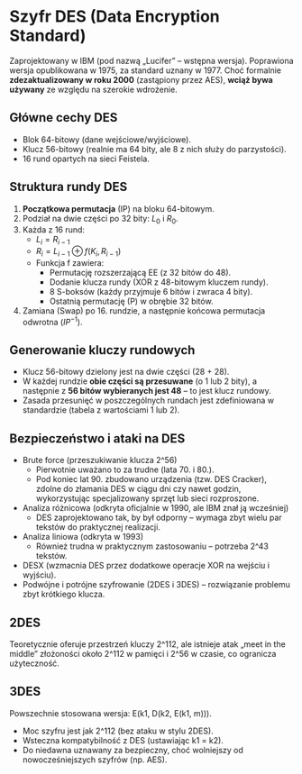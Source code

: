 # Szyfr DES (Data Encryption Standard)
Zaprojektowany w IBM (pod nazwą „Lucifer” – wstępna wersja). Poprawiona wersja opublikowana w 1975, za standard uznany w 1977. Choć formalnie **zdezaktualizowany w roku 2000** (zastąpiony przez AES), **wciąż bywa używany** ze względu na szerokie wdrożenie.

## Główne cechy DES
- Blok 64-bitowy (dane wejściowe/wyjściowe).
- Klucz 56-bitowy (realnie ma 64 bity, ale 8 z nich służy do parzystości).
- 16 rund opartych na sieci Feistela.

## Struktura rundy DES
1. **Początkowa permutacja** (IP) na bloku 64-bitowym.
2. Podział na dwie części po 32 bity: $L_0$ i $R_0$.
3. Każda z 16 rund:
    - $L_i = R_{i-1}$
    - $R_i = L_{i-1}\oplus f(K_i, R_{i-1})$
    - Funkcja f zawiera:
        - Permutację rozszerzającą EE (z 32 bitów do 48).
        - Dodanie klucza rundy (XOR z 48-bitowym kluczem rundy).
        - 8 S-boksów (każdy przyjmuje 6 bitów i zwraca 4 bity).
        - Ostatnią permutację (P) w obrębie 32 bitów.
4. Zamiana (Swap) po 16. rundzie, a następnie końcowa permutacja odwrotna ($IP^{-1}$).

## Generowanie kluczy rundowych
- Klucz 56-bitowy dzielony jest na dwie części (28 + 28).
- W każdej rundzie **obie części są przesuwane** (o 1 lub 2 bity), a następnie z **56 bitów wybieranych jest 48** – to jest klucz rundowy.
- Zasada przesunięć w poszczególnych rundach jest zdefiniowana w standardzie (tabela z wartościami 1 lub 2).

## Bezpieczeństwo i ataki na DES
- Brute force (przeszukiwanie klucza 2^56)
    - Pierwotnie uważano to za trudne (lata 70. i 80.).
    - Pod koniec lat 90. zbudowano urządzenia (tzw. DES Cracker), zdolne do złamania DES w ciągu dni czy nawet godzin, wykorzystując specjalizowany sprzęt lub sieci rozproszone.
- Analiza różnicowa (odkryta oficjalnie w 1990, ale IBM znał ją wcześniej)
    - DES zaprojektowano tak, by był odporny – wymaga zbyt wielu par tekstów do praktycznej realizacji.
- Analiza liniowa (odkryta w 1993)
    - Również trudna w praktycznym zastosowaniu – potrzeba 2^43 tekstów.
- DESX (wzmacnia DES przez dodatkowe operacje XOR na wejściu i wyjściu).
- Podwójne i potrójne szyfrowanie (2DES i 3DES) – rozwiązanie problemu zbyt krótkiego klucza.

## 2DES
Teoretycznie oferuje przestrzeń kluczy 2^112, ale istnieje atak „meet in the middle” złożoności około 2^112 w pamięci i 2^56 w czasie, co ogranicza użyteczność.

## 3DES
Powszechnie stosowana wersja: E(k1, D(k2, E(k1, m))).
- Moc szyfru jest jak 2^112 (bez ataku w stylu 2DES).
- Wsteczna kompatybilność z DES (ustawiając k1 = k2).
- Do niedawna uznawany za bezpieczny, choć wolniejszy od nowocześniejszych szyfrów (np. AES).